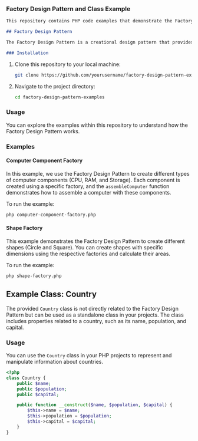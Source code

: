 ### Factory Design Pattern and Class Example

```markdown
This repository contains PHP code examples that demonstrate the Factory Design Pattern and provides an example class called `Country`.

## Factory Design Pattern

The Factory Design Pattern is a creational design pattern that provides an interface for creating objects in a super factory method but allows subclasses to alter the type of objects that will be created. It promotes code reusability and maintainability.

### Installation

   ```
1. Clone this repository to your local machine:

   ```bash
   git clone https://github.com/yourusername/factory-design-pattern-examples.git

2. Navigate to the project directory:

   ```bash
   cd factory-design-pattern-examples
   ```

### Usage

You can explore the examples within this repository to understand how the Factory Design Pattern works.

### Examples

#### Computer Component Factory

In this example, we use the Factory Design Pattern to create different types of computer components (CPU, RAM, and Storage). Each component is created using a specific factory, and the `assembleComputer` function demonstrates how to assemble a computer with these components.

To run the example:

```bash
php computer-component-factory.php
```

#### Shape Factory

This example demonstrates the Factory Design Pattern to create different shapes (Circle and Square). You can create shapes with specific dimensions using the respective factories and calculate their areas.

To run the example:

```bash
php shape-factory.php
```

## Example Class: Country

The provided `Country` class is not directly related to the Factory Design Pattern but can be used as a standalone class in your projects. The class includes properties related to a country, such as its name, population, and capital.

### Usage

You can use the `Country` class in your PHP projects to represent and manipulate information about countries.

```php
<?php
class Country {
    public $name;
    public $population;
    public $capital;

    public function __construct($name, $population, $capital) {
        $this->name = $name;
        $this->population = $population;
        $this->capital = $capital;
    }
}
```
